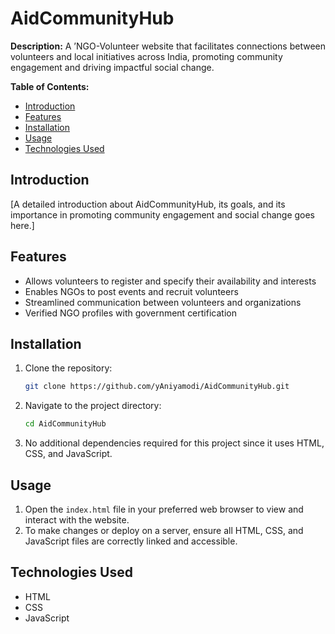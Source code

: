 # AidCommunityHub

**Description:**
A ’NGO-Volunteer website that facilitates connections between volunteers and local initiatives across India, promoting community engagement and driving impactful social change.

**Table of Contents:**
- [Introduction](#introduction)
- [Features](#features)
- [Installation](#installation)
- [Usage](#usage)
- [Technologies Used](#technologies-used)

## Introduction
[A detailed introduction about AidCommunityHub, its goals, and its importance in promoting community engagement and social change goes here.]

## Features
- Allows volunteers to register and specify their availability and interests
- Enables NGOs to post events and recruit volunteers
- Streamlined communication between volunteers and organizations
- Verified NGO profiles with government certification

## Installation
1. Clone the repository:
    ```bash
    git clone https://github.com/yAniyamodi/AidCommunityHub.git
    ```
2. Navigate to the project directory:
    ```bash
    cd AidCommunityHub
    ```
3. No additional dependencies required for this project since it uses HTML, CSS, and JavaScript.

## Usage
1. Open the `index.html` file in your preferred web browser to view and interact with the website.
2. To make changes or deploy on a server, ensure all HTML, CSS, and JavaScript files are correctly linked and accessible.

## Technologies Used
- HTML
- CSS
- JavaScript
